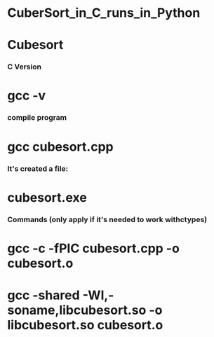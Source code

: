# CuberSort_in_C_runs_in_Python

# Cubesort

### C Version  
# gcc -v

### compile program
# gcc cubesort.cpp

### It's created a file:
# cubesort.exe

### Commands (only apply if it's needed to work withctypes)
# gcc -c -fPIC cubesort.cpp -o cubesort.o
# gcc -shared -Wl,-soname,libcubesort.so -o libcubesort.so  cubesort.o
